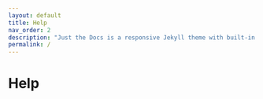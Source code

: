 ```yaml
---
layout: default
title: Help
nav_order: 2
description: "Just the Docs is a responsive Jekyll theme with built-in search that is easily customizable and hosted on GitHub Pages."
permalink: /
---
```


# Help
